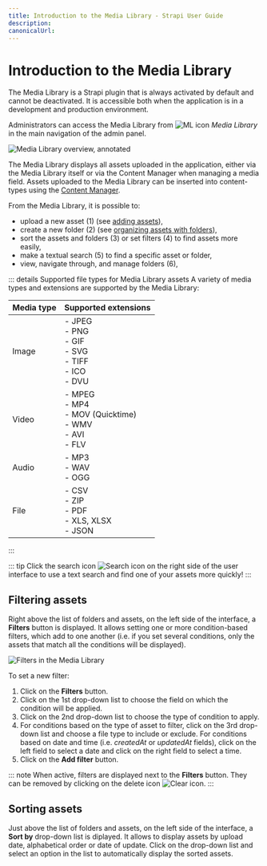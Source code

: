 ```yaml
---
title: Introduction to the Media Library - Strapi User Guide
description:
canonicalUrl:
---
```


<!-- TODO: update SEO -->

# Introduction to the Media Library

The Media Library is a Strapi plugin that is always activated by default and cannot be deactivated. It is accessible both when the application is in a development and production environment.

Administrators can access the Media Library from ![ML icon](../assets/icons/media_library.svg) _Media Library_ in the main navigation of the admin panel.

<!-- TODO: replace screenshot -->
![Media Library overview, annotated](../assets/media-library/media-library_overview.png)

The Media Library displays all assets uploaded in the application, either via the Media Library itself or via the Content Manager when managing a media field. Assets uploaded to the Media Library can be inserted into content-types using the [Content Manager](/user-docs/latest/content-manager/writing-content.md#filling-up-fields).

From the Media Library, it is possible to:

- upload a new asset (1) (see [adding assets](/user-docs/latest/media-library/adding-assets.md)),
- create a new folder (2) (see [organizing assets with folders](/user-docs/latest/media-library/organizing-assets-with-folders.md)),
- sort the assets and folders (3) or set filters (4) to find assets more easily,
- make a textual search (5) to find a specific asset or folder,
- view, navigate through, and manage folders (6),

<!-- TODO: use in details block or re-move to intro -->
::: details Supported file types for Media Library assets
A variety of media types and extensions are supported by the Media Library:

<!-- ? is this list complete & up-to-date ? -->

| Media type | Supported extensions                                          |
|------------|---------------------------------------------------------------|
| Image      | - JPEG<br>- PNG<br>- GIF<br>- SVG<br>- TIFF<br>- ICO<br>- DVU |
| Video      | - MPEG<br>- MP4<br>- MOV (Quicktime)<br>- WMV<br>- AVI<br>- FLV     |
| Audio      | - MP3<br>- WAV<br>- OGG                                       |
| File       | - CSV<br>- ZIP<br>- PDF<br>- XLS, XLSX<br>- JSON                  |
:::

::: tip
Click the search icon ![Search icon](../assets/icons/search.svg) on the right side of the user interface to use a text search and find one of your assets more quickly!
:::


## Filtering assets

Right above the list of folders and assets, on the left side of the interface, a **Filters** button is displayed. It allows setting one or more condition-based filters, which add to one another (i.e. if you set several conditions, only the assets that match all the conditions will be displayed).

<!-- TODO: improve/replace screenshot -->
![Filters in the Media Library](../assets/media-library/media-library_filters.png)

To set a new filter:

1. Click on the **Filters** button.
2. Click on the 1st drop-down list to choose the field on which the condition will be applied.
3. Click on the 2nd drop-down list to choose the type of condition to apply.
4. For conditions based on the type of asset to filter, click on the 3rd drop-down list and choose a file type to include or exclude. For conditions based on date and time (i.e. _createdAt_ or _updatedAt_ fields), click on the left field to select a date and click on the right field to select a time.
5. Click on the **Add filter** button.

::: note
When active, filters are displayed next to the **Filters** button. They can be removed by clicking on the delete icon ![Clear icon](../assets/icons/clear.svg).
:::

## Sorting assets

Just above the list of folders and assets, on the left side of the interface, a **Sort by** drop-down list is diplayed. It allows to display assets by upload date, alphabetical order or date of update. Click on the drop-down list and select an option in the list to automatically display the sorted assets.
